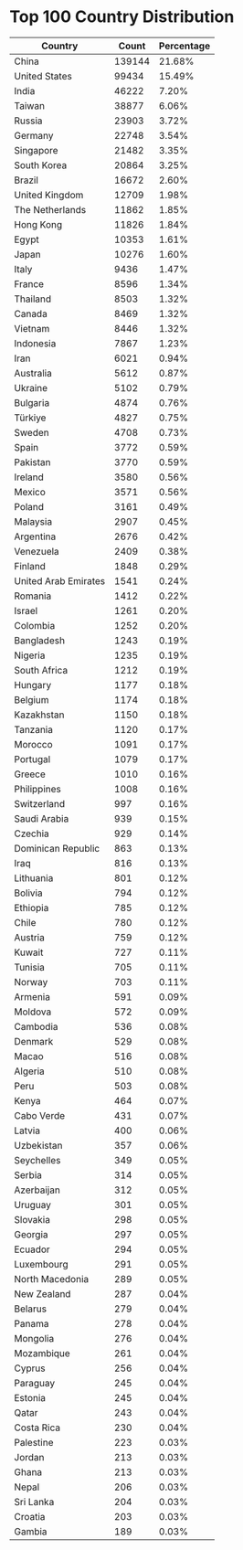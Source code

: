 # Top 100 Country Distribution
| Country | Count | Percentage |
|----|----|----|
| China | 139144 | 21.68% |
| United States | 99434 | 15.49% |
| India | 46222 | 7.20% |
| Taiwan | 38877 | 6.06% |
| Russia | 23903 | 3.72% |
| Germany | 22748 | 3.54% |
| Singapore | 21482 | 3.35% |
| South Korea | 20864 | 3.25% |
| Brazil | 16672 | 2.60% |
| United Kingdom | 12709 | 1.98% |
| The Netherlands | 11862 | 1.85% |
| Hong Kong | 11826 | 1.84% |
| Egypt | 10353 | 1.61% |
| Japan | 10276 | 1.60% |
| Italy | 9436 | 1.47% |
| France | 8596 | 1.34% |
| Thailand | 8503 | 1.32% |
| Canada | 8469 | 1.32% |
| Vietnam | 8446 | 1.32% |
| Indonesia | 7867 | 1.23% |
| Iran | 6021 | 0.94% |
| Australia | 5612 | 0.87% |
| Ukraine | 5102 | 0.79% |
| Bulgaria | 4874 | 0.76% |
| Türkiye | 4827 | 0.75% |
| Sweden | 4708 | 0.73% |
| Spain | 3772 | 0.59% |
| Pakistan | 3770 | 0.59% |
| Ireland | 3580 | 0.56% |
| Mexico | 3571 | 0.56% |
| Poland | 3161 | 0.49% |
| Malaysia | 2907 | 0.45% |
| Argentina | 2676 | 0.42% |
| Venezuela | 2409 | 0.38% |
| Finland | 1848 | 0.29% |
| United Arab Emirates | 1541 | 0.24% |
| Romania | 1412 | 0.22% |
| Israel | 1261 | 0.20% |
| Colombia | 1252 | 0.20% |
| Bangladesh | 1243 | 0.19% |
| Nigeria | 1235 | 0.19% |
| South Africa | 1212 | 0.19% |
| Hungary | 1177 | 0.18% |
| Belgium | 1174 | 0.18% |
| Kazakhstan | 1150 | 0.18% |
| Tanzania | 1120 | 0.17% |
| Morocco | 1091 | 0.17% |
| Portugal | 1079 | 0.17% |
| Greece | 1010 | 0.16% |
| Philippines | 1008 | 0.16% |
| Switzerland | 997 | 0.16% |
| Saudi Arabia | 939 | 0.15% |
| Czechia | 929 | 0.14% |
| Dominican Republic | 863 | 0.13% |
| Iraq | 816 | 0.13% |
| Lithuania | 801 | 0.12% |
| Bolivia | 794 | 0.12% |
| Ethiopia | 785 | 0.12% |
| Chile | 780 | 0.12% |
| Austria | 759 | 0.12% |
| Kuwait | 727 | 0.11% |
| Tunisia | 705 | 0.11% |
| Norway | 703 | 0.11% |
| Armenia | 591 | 0.09% |
| Moldova | 572 | 0.09% |
| Cambodia | 536 | 0.08% |
| Denmark | 529 | 0.08% |
| Macao | 516 | 0.08% |
| Algeria | 510 | 0.08% |
| Peru | 503 | 0.08% |
| Kenya | 464 | 0.07% |
| Cabo Verde | 431 | 0.07% |
| Latvia | 400 | 0.06% |
| Uzbekistan | 357 | 0.06% |
| Seychelles | 349 | 0.05% |
| Serbia | 314 | 0.05% |
| Azerbaijan | 312 | 0.05% |
| Uruguay | 301 | 0.05% |
| Slovakia | 298 | 0.05% |
| Georgia | 297 | 0.05% |
| Ecuador | 294 | 0.05% |
| Luxembourg | 291 | 0.05% |
| North Macedonia | 289 | 0.05% |
| New Zealand | 287 | 0.04% |
| Belarus | 279 | 0.04% |
| Panama | 278 | 0.04% |
| Mongolia | 276 | 0.04% |
| Mozambique | 261 | 0.04% |
| Cyprus | 256 | 0.04% |
| Paraguay | 245 | 0.04% |
| Estonia | 245 | 0.04% |
| Qatar | 243 | 0.04% |
| Costa Rica | 230 | 0.04% |
| Palestine | 223 | 0.03% |
| Jordan | 213 | 0.03% |
| Ghana | 213 | 0.03% |
| Nepal | 206 | 0.03% |
| Sri Lanka | 204 | 0.03% |
| Croatia | 203 | 0.03% |
| Gambia | 189 | 0.03% |

